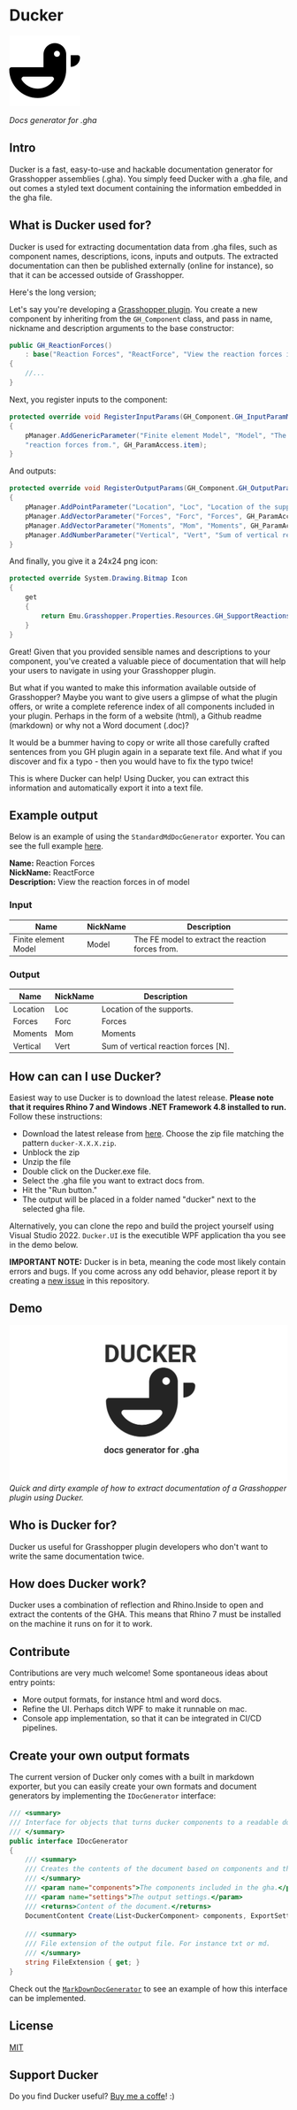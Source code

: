 # Ducker
![ducker logo](Meta/duck-128x128.png) 

_Docs generator for .gha_

## Intro

Ducker is a fast, easy-to-use and hackable documentation generator for Grasshopper assemblies (.gha). You simply feed Ducker with a .gha file, and out comes a styled text document containing the information embedded in the gha file. 

## What is Ducker used for?
Ducker is used for extracting documentation data from .gha files, such as component names, descriptions, icons, inputs and outputs. The extracted documentation can then be published externally (online for instance), so that it can be accessed outside of Grasshopper.

Here's the long version;

Let's say you're developing a [Grasshopper plugin](https://developer.rhino3d.com/guides/grasshopper/your-first-component-windows/). You create a new component by inheriting from the `GH_Component` class, and pass in name, nickname and description arguments to the base constructor:
```csharp
public GH_ReactionForces()
    : base("Reaction Forces", "ReactForce", "View the reaction forces in of model", "Emu", "Analysis") 
{ 
    //...
}
```

Next, you register inputs to the component:
```csharp
protected override void RegisterInputParams(GH_Component.GH_InputParamManager pManager) 
{
    pManager.AddGenericParameter("Finite element Model", "Model", "The FE model to extract the " +
    "reaction forces from.", GH_ParamAccess.item);
}
```

And outputs:
```csharp
protected override void RegisterOutputParams(GH_Component.GH_OutputParamManager pManager) 
{
    pManager.AddPointParameter("Location", "Loc", "Location of the supports.", GH_ParamAccess.list);
    pManager.AddVectorParameter("Forces", "Forc", "Forces", GH_ParamAccess.list);
    pManager.AddVectorParameter("Moments", "Mom", "Moments", GH_ParamAccess.list);
    pManager.AddNumberParameter("Vertical", "Vert", "Sum of vertical reaction forces [N].", GH_ParamAccess.item);
}
```

And finally, you give it a 24x24 png icon:
```csharp
protected override System.Drawing.Bitmap Icon 
{
    get 
    {
        return Emu.Grasshopper.Properties.Resources.GH_SupportReactions;
    }
}
```

Great! Given that you provided sensible names and descriptions to your component, you've created a valuable piece of documentation that will help your users to navigate in using your Grasshopper plugin.

But what if you wanted to make this information available outside of Grasshopper? Maybe you want to give users a glimpse of what the plugin offers, or write a complete reference index of all components included in your plugin. Perhaps in the form of a website (html), a Github readme (markdown) or why not a Word document (.doc)?

It would be a bummer having to copy or write all those carefully crafted sentences from you GH plugin again in a separate text file. And what if you discover and fix a typo - then you would have to fix the typo twice!

This is where Ducker can help! Using Ducker, you can extract this information and automatically export it into a text file.

## Example output
Below is an example of using the `StandardMdDocGenerator` exporter. You can see the full example [here](https://github.com/EmilPoulsen/Emu.Resources/tree/master/reference).

**Name:** Reaction Forces  
**NickName:** ReactForce  
**Description:** View the reaction forces in of model  

### Input
| Name | NickName | Description |
| ------ | ------ | ------ |
| Finite element Model | Model | The FE model to extract the reaction forces from. |
### Output
| Name | NickName | Description |
| ------ | ------ | ------ |
| Location | Loc | Location of the supports. |
| Forces | Forc | Forces |
| Moments | Mom | Moments |
| Vertical | Vert | Sum of vertical reaction forces [N]. |

## How can can I use Ducker?
Easiest way to use Ducker is to download the latest release. **Please note that it requires Rhino 7 and Windows .NET Framework 4.8 installed to run.** Follow these instructions:
- Download the latest release from [here](https://github.com/EmilPoulsen/Ducker/releases). Choose the zip file matching the pattern `ducker-X.X.X.zip`.
- Unblock the zip
- Unzip the file
- Double click on the Ducker.exe file.
- Select the .gha file you want to extract docs from.
- Hit the "Run button."
- The output will be placed in a folder named "ducker" next to the selected gha file.

Alternatively, you can clone the repo and build the project yourself using Visual Studio 2022. `Ducker.UI` is the executible WPF application tha you see in the demo below.

**IMPORTANT NOTE:** Ducker is in beta, meaning the code most likely contain errors and bugs. If you come across any odd behavior, please report it by creating a [new issue](https://github.com/EmilPoulsen/Ducker/issues) in this repository.

## Demo

![ducker demo](Meta/ducker-demo.gif)
_Quick and dirty example of how to extract documentation of a Grasshopper plugin using Ducker._

## Who is Ducker for?
Ducker us useful for Grasshopper plugin developers who don't want to write the same documentation twice.

## How does Ducker work?
Ducker uses a combination of reflection and Rhino.Inside to open and extract the contents of the GHA. This means that Rhino 7 must be installed on the machine it runs on for it to work.

## Contribute
Contributions are very much welcome! Some spontaneous ideas about entry points:
- More output formats, for instance html and word docs.
- Refine the UI. Perhaps ditch WPF to make it runnable on mac.
- Console app implementation, so that it can be integrated in CI/CD pipelines.

## Create your own output formats
The current version of Ducker only comes with a built in markdown exporter, but you can easily create your own formats and document generators by implementing the `IDocGenerator` interface:

```csharp
/// <summary>
/// Interface for objects that turns ducker components to a readable document.
/// </summary>
public interface IDocGenerator
{
    /// <summary>
    /// Creates the contents of the document based on components and the export settings
    /// </summary>
    /// <param name="components">The components included in the gha.</param>
    /// <param name="settings">The output settings.</param>
    /// <returns>Content of the document.</returns>
    DocumentContent Create(List<DuckerComponent> components, ExportSettings settings);

    /// <summary>
    /// File extension of the output file. For instance txt or md.
    /// </summary>
    string FileExtension { get; }
}
```

Check out the [`MarkDownDocGenerator`](https://github.com/EmilPoulsen/Ducker/blob/master/Ducker.Core/Generate/MarkDownDocGenerator.cs) to see an example of how this interface can be implemented.

## License
[MIT](/LICENSE)

## Support Ducker
Do you find Ducker useful? [Buy me a coffe](https://www.buymeacoffee.com/2SRF6X1V6S)! :)
